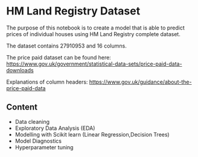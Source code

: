 # HM Land Registry Dataset

The purpose of this notebook is to create a model that is able to predict prices of individual houses using HM Land Registry complete dataset.

The dataset contains 27910953 and 16 columns.

The price paid dataset can be found here: https://www.gov.uk/government/statistical-data-sets/price-paid-data-downloads

Explanations of column headers: https://www.gov.uk/guidance/about-the-price-paid-data


## Content

- Data cleaning
- Exploratory Data Analysis (EDA)
- Modelling with Scikit learn (Linear Regression,Decision Trees)
- Model Diagnostics 
- Hyperparameter tuning 

